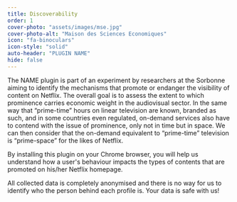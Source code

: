 ```yaml
---
title: Discoverability
order: 1
cover-photo: "assets/images/mse.jpg"
cover-photo-alt: "Maison des Sciences Economiques"
icon: "fa-binoculars"
icon-style: "solid"
auto-header: "PLUGIN NAME"
hide: false
---
```

 
The NAME plugin is part of an experiment by researchers at the Sorbonne aiming to identify the mechanisms that promote or endanger the visibility of content on Netflix. The overall goal is to assess the extent to which prominence carries economic weight in the audiovisual sector.
In the same way that “prime-time” hours on linear television are known, branded as such, and in some countries even regulated, on-demand services also have to contend with the issue of prominence, only not in time but in space. We can then consider that the on-demand equivalent to “prime-time” television is “prime-space” for the likes of Netflix.

By installing this plugin on your Chrome browser, you will help us understand how a user's behaviour impacts the types of contents that are promoted on his/her Netflix homepage. 

All collected data is completely anonymised and there is no way for us to identify who the person behind each profile is. Your data is safe with us!
